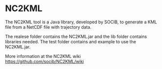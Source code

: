 NC2KML
=======

The NC2KML tool is a Java library, developed by SOCIB, to generate a KML file from a NetCDF file with trajectory data.

The realese folder contains the NC2KML.jar and the lib folder contains libraries needed. The test folder contains and example to use the NC2KML.jar.

More information at the NC2KML wiki https://github.com/socib/NC2KML/wiki
